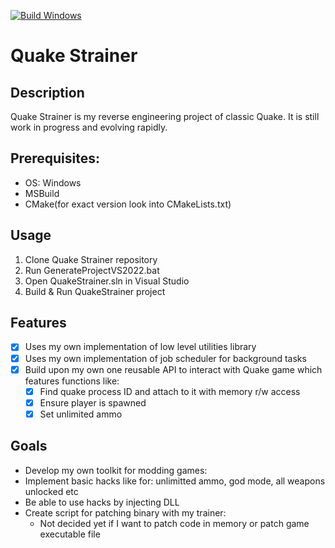 [![Build Windows](https://github.com/Stradek/QuakeSTrainer/actions/workflows/build-windows.yml/badge.svg)](https://github.com/Stradek/QuakeSTrainer/actions/workflows/build-windows.yml)
# Quake Strainer

## Description
Quake Strainer is my reverse engineering project of classic Quake.
It is still work in progress and evolving rapidly. 

## Prerequisites:
- OS: Windows
- MSBuild
- CMake(for exact version look into CMakeLists.txt)

## Usage
1. Clone Quake Strainer repository
2. Run GenerateProjectVS2022.bat
3. Open QuakeStrainer.sln in Visual Studio
4. Build & Run QuakeStrainer project

## Features
- [x] Uses my own implementation of low level utilities library
- [x] Uses my own implementation of job scheduler for background tasks
- [x] Build upon my own one reusable API to interact with Quake game which features functions like:
  - [x] Find quake process ID and attach to it with memory r/w access
  - [x] Ensure player is spawned
  - [x] Set unlimited ammo

## Goals
- Develop my own toolkit for modding games:
- Implement basic hacks like for: unlimitted ammo, god mode, all weapons unlocked etc
- Be able to use hacks by injecting DLL
- Create script for patching binary with my trainer:
  - Not decided yet if I want to patch code in memory or patch game executable file
